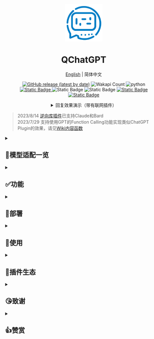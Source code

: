
<p align="center">
<img src="res/logo.png" alt="QChatGPT" width="120" />
</p>

<div align="center">

# QChatGPT

<!-- 高稳定性/持续迭代/架构清晰/支持插件/高可自定义的 ChatGPT QQ机器人框架 -->


[English](README_en.md) | 简体中文

[![GitHub release (latest by date)](https://img.shields.io/github/v/release/RockChinQ/QChatGPT)](https://github.com/RockChinQ/QChatGPT/releases/latest)
![Wakapi Count](https://wakapi.dev/api/badge/RockChinQ/interval:any/project:QChatGPT)
<img src="https://img.shields.io/badge/python-3.9+-blue.svg" alt="python"><br/>
<a href="https://github.com/RockChinQ/QChatGPT/wiki">
<img alt="Static Badge" src="https://img.shields.io/badge/%E6%9F%A5%E7%9C%8B-%E9%A1%B9%E7%9B%AEWiki-blue">
</a>
<img alt="Static Badge" src="https://img.shields.io/badge/%E5%AE%98%E6%96%B9%E7%BE%A4-195992197-orange">
<img alt="Static Badge" src="https://img.shields.io/badge/%E7%A4%BE%E5%8C%BA%E7%BE%A4-891448839-orange">
<a href="https://www.bilibili.com/video/BV14h4y1w7TC">
<img alt="Static Badge" src="https://img.shields.io/badge/%E8%A7%86%E9%A2%91%E6%95%99%E7%A8%8B-208647">
</a>
<a href="https://www.bilibili.com/video/BV11h4y1y74H">
<img alt="Static Badge" src="https://img.shields.io/badge/Linux%E9%83%A8%E7%BD%B2%E8%A7%86%E9%A2%91-208647">
</a>


<details>
<summary>回复效果演示（带有联网插件）</summary>
<img alt="联网演示GIF" src="res/webwlkr-demo.gif" width="300px">
</details>
</div>

> 2023/8/14 [逆向库插件](https://github.com/RockChinQ/revLibs)已支持Claude和Bard  
> 2023/7/29 支持使用GPT的Function Calling功能实现类似ChatGPT Plugin的效果，请见[Wiki内容函数](https://github.com/RockChinQ/QChatGPT/wiki/%E6%8F%92%E4%BB%B6%E4%BD%BF%E7%94%A8-%E5%86%85%E5%AE%B9%E5%87%BD%E6%95%B0)  

<details>
<summary>

## 🍺模型适配一览

</summary>

### 文字对话

- OpenAI GPT-3.5模型(ChatGPT API), 本项目原生支持, 默认使用
- OpenAI GPT-3模型, 本项目原生支持, 部署完成后前往`config.py`切换
- OpenAI GPT-4模型, 本项目原生支持, 目前需要您的账户通过OpenAI的内测申请, 请前往`config.py`切换
- ChatGPT网页版GPT-3.5模型, 由[插件](https://github.com/RockChinQ/revLibs)接入
- ChatGPT网页版GPT-4模型, 目前需要ChatGPT Plus订阅, 由[插件](https://github.com/RockChinQ/revLibs)接入
- New Bing逆向库, 由[插件](https://github.com/RockChinQ/revLibs)接入
- HuggingChat, 由[插件](https://github.com/RockChinQ/revLibs)接入, 仅支持英文
- Claude, 由[插件](https://github.com/RockChinQ/revLibs)接入
- Google Bard, 由[插件](https://github.com/RockChinQ/revLibs)接入

### 故事续写

- NovelAI API, 由[插件](https://github.com/dominoar/QCPNovelAi)接入

### 图片绘制

- OpenAI DALL·E模型, 本项目原生支持, 使用方法查看[Wiki功能使用页](https://github.com/RockChinQ/QChatGPT/wiki/%E5%8A%9F%E8%83%BD%E4%BD%BF%E7%94%A8#%E5%8A%9F%E8%83%BD%E7%82%B9%E5%88%97%E4%B8%BE)
- NovelAI API, 由[插件](https://github.com/dominoar/QCPNovelAi)接入

### 语音生成

- TTS+VITS, 由[插件](https://github.com/dominoar/QChatPlugins)接入
- Plachta/VITS-Umamusume-voice-synthesizer, 由[插件](https://github.com/oliverkirk-sudo/chat_voice)接入


安装[此插件](https://github.com/RockChinQ/Switcher)，即可在使用中切换文字模型。

</details>

<details>
<summary>

## ✅功能

</summary>

<details>
<summary>✅支持敏感词过滤，避免账号风险</summary>

  - 难以监测机器人与用户对话时的内容，故引入此功能以减少机器人风险
  - 加入了百度云内容审核，在`config.py`中修改`baidu_check`的值，并填写`baidu_api_key`和`baidu_secret_key`以开启此功能
  - 编辑`sensitive.json`，并在`config.py`中修改`sensitive_word_filter`的值以开启此功能
</details>

<details>
<summary>✅群内多种响应规则，不必at</summary>

  - 默认回复`ai`作为前缀或`@`机器人的消息
  - 详细见`config.py`中的`response_rules`字段
</details>

<details>
<summary>✅完善的多api-key管理，超额自动切换</summary>

  - 支持配置多个`api-key`，内部统计使用量并在超额时自动切换
  - 请在`config.py`中修改`openai_config`的值以设置`api-key`
  - 可以在`config.py`中修改`api_key_fee_threshold`来自定义切换阈值
  - 运行期间向机器人说`!usage`以查看当前使用情况
</details>

<details>
<summary>✅支持预设指令文字</summary>

  - 支持以自然语言预设文字，自定义机器人人格等信息
  - 详见`config.py`中的`default_prompt`部分
  - 支持设置多个预设情景，并通过!reset、!default等指令控制，详细请查看[wiki指令](https://github.com/RockChinQ/QChatGPT/wiki/%E5%8A%9F%E8%83%BD%E4%BD%BF%E7%94%A8#%E6%9C%BA%E5%99%A8%E4%BA%BA%E6%8C%87%E4%BB%A4)
</details>

<details>
<summary>✅支持对话、绘图等模型，可玩性更高</summary>

  - 现已支持OpenAI的对话`Completion API`和绘图`Image API`
  - 向机器人发送指令`!draw <prompt>`即可使用绘图模型
</details>
<details>
<summary>✅支持指令控制热重载、热更新</summary>

  - 允许在运行期间修改`config.py`或其他代码后，以管理员账号向机器人发送指令`!reload`进行热重载，无需重启
  - 运行期间允许以管理员账号向机器人发送指令`!update`进行热更新，拉取远程最新代码并执行热重载
</details>
<details>
<summary>✅支持插件加载🧩</summary>

  - 自行实现插件加载器及相关支持
  - 支持GPT的Function Calling功能
  - 详细查看[插件使用页](https://github.com/RockChinQ/QChatGPT/wiki/%E6%8F%92%E4%BB%B6%E4%BD%BF%E7%94%A8)
</details>
<details>
<summary>✅私聊、群聊黑名单机制</summary>

  - 支持将人或群聊加入黑名单以忽略其消息
  - 详见Wiki`加入黑名单`节
</details>
<details>
<summary>✅长消息处理策略</summary>

  - 支持将长消息转换成图片或消息记录组件，避免消息刷屏
  - 请查看`config.py`中`blob_message_strategy`等字段
</details>
<details>
<summary>✅回复速度限制</summary>

  - 支持限制单会话内每分钟可进行的对话次数
  - 具有“等待”和“丢弃”两种策略
    - “等待”策略：在获取到回复后，等待直到此次响应时间达到对话响应时间均值
    - “丢弃”策略：此分钟内对话次数达到限制时，丢弃之后的对话
  - 详细请查看config.py中的相关配置
</details>
<details>
<summary>✅支持使用网络代理</summary>

  - 目前已支持正向代理访问接口
  - 详细请查看config.py中的`openai_config`的说明
</details>
<details>
<summary>✅支持自定义提示内容</summary>

  - 允许用户自定义报错、帮助等提示信息
  - 请查看`tips.py`
</details>

### 🏞️截图

<img alt="私聊GPT-3.5" src="res/screenshots/person_gpt3.5.png" width="400"/>
<br/>
<img alt="群聊GPT-3.5" src="res/screenshots/group_gpt3.5.png" width="400"/>
<br/>
<img alt="New Bing" src="res/screenshots/person_newbing.png" width="400"/>

详情请查看[Wiki功能使用页](https://github.com/RockChinQ/QChatGPT/wiki/%E5%8A%9F%E8%83%BD%E4%BD%BF%E7%94%A8#%E5%8A%9F%E8%83%BD%E7%82%B9%E5%88%97%E4%B8%BE)

</details>

<details>

<summary>

## 🔩部署

</summary>

**部署过程中遇到任何问题，请先在[QChatGPT](https://github.com/RockChinQ/QChatGPT/issues)或[qcg-installer](https://github.com/RockChinQ/qcg-installer/issues)的issue里进行搜索**  
**QChatGPT需要Python版本>=3.9**

- 官方交流、答疑群: 656285629  
  - **进群提问前请您`确保`已经找遍文档和issue均无法解决**  
- 社区群（内有一键部署包、图形化界面等资源）: 891448839

### - 注册OpenAI账号

<details>
<summary>点此查看步骤</summary>

> 若您要直接使用非OpenAI的模型（如New Bing），可跳过此步骤，直接进行之后的部署，完成后按照相关插件的文档进行配置即可

参考以下文章自行注册

> [国内注册ChatGPT的方法(100%可用)](https://www.pythonthree.com/register-openai-chatgpt/)  
> [手把手教你如何注册ChatGPT，超级详细](https://guxiaobei.com/51461)

注册成功后请前往[个人中心查看](https://beta.openai.com/account/api-keys)api_key  
完成注册后，使用以下自动化或手动部署步骤

</details>

### - 自动化部署

<details>
<summary>展开查看，以下方式二选一，Linux首选Docker，Windows首选安装器</summary>

#### Docker方式

> docker方式目前仅支持使用mirai登录，若您不**熟悉**docker的操作及相关知识，强烈建议您使用其他方式部署，我们**不会且难以**解决您主机上多个容器的连接问题。

请查看[此文档](res/docs/docker_deploy.md)  
由[@mikumifa](https://github.com/mikumifa)贡献

#### 安装器方式

使用[此安装器](https://github.com/RockChinQ/qcg-installer)（若无法访问请到[Gitee](https://gitee.com/RockChin/qcg-installer)）进行部署

- 安装器目前仅支持部分平台，请到仓库文档查看，其他平台请手动部署

</details>

### - 手动部署
<details>
<summary>手动部署适用于所有平台</summary>

- 请使用Python 3.9.x以上版本   

#### ① 配置QQ登录框架

目前支持mirai和go-cqhttp，配置任意一个即可

<details>
<summary>mirai</summary>

1. 按照[此教程](https://yiri-mirai.wybxc.cc/tutorials/01/configuration)配置Mirai及mirai-api-http  
2. 启动mirai-console后，使用`login`命令登录QQ账号，保持mirai-console运行状态  
3. 在下一步配置主程序时请在config.py中将`msg_source_adapter`设为`yirimirai`

</details>

<details>
<summary>go-cqhttp</summary>

1. 按照[此文档](https://github.com/RockChinQ/QChatGPT/wiki/go-cqhttp%E9%85%8D%E7%BD%AE)配置go-cqhttp
2. 启动go-cqhttp，确保登录成功，保持运行
3. 在下一步配置主程序时请在config.py中将`msg_source_adapter`设为`nakuru`

</details>

#### ② 配置主程序

1. 克隆此项目

```bash
git clone https://github.com/RockChinQ/QChatGPT
cd QChatGPT
```

2. 安装依赖

```bash
pip3 install requests yiri-mirai openai colorlog func_timeout dulwich Pillow nakuru-project-idk CallingGPT tiktoken
```

3. 运行一次主程序，生成配置文件

```bash
python3 main.py
```

4. 编辑配置文件`config.py`

按照文件内注释填写配置信息

5. 运行主程序

```bash
python3 main.py
```

无报错信息即为运行成功

**常见问题**

- mirai登录提示`QQ版本过低`，见[此issue](https://github.com/RockChinQ/QChatGPT/issues/137)
- 如提示安装`uvicorn`或`hypercorn`请*不要*安装，这两个不是必需的，目前存在未知原因bug
- 如报错`TypeError: As of 3.10, the *loop* parameter was removed from Lock() since it is no longer necessary`, 请参考 [此处](https://github.com/RockChinQ/QChatGPT/issues/5)

</details>

</details>

<details>

<summary>

## 🚀使用

</summary>

**部署完成后必看: [指令说明](https://github.com/RockChinQ/QChatGPT/wiki/%E5%8A%9F%E8%83%BD%E4%BD%BF%E7%94%A8#%E6%9C%BA%E5%99%A8%E4%BA%BA%E6%8C%87%E4%BB%A4)**  

所有功能查看[Wiki功能使用页](https://github.com/RockChinQ/QChatGPT/wiki/%E5%8A%9F%E8%83%BD%E4%BD%BF%E7%94%A8#%E4%BD%BF%E7%94%A8%E6%96%B9%E5%BC%8F)  

</details>

<details>
<summary>

## 🧩插件生态

</summary>

⭐我们已经支持了[GPT的Function Calling能力](https://platform.openai.com/docs/guides/gpt/function-calling)，请查看[Wiki内容函数](https://github.com/RockChinQ/QChatGPT/wiki/%E6%8F%92%E4%BB%B6%E4%BD%BF%E7%94%A8-%E5%86%85%E5%AE%B9%E5%87%BD%E6%95%B0)  

> 使用方法见：[Wiki插件使用](https://github.com/RockChinQ/QChatGPT/wiki/%E6%8F%92%E4%BB%B6%E4%BD%BF%E7%94%A8)  
> 开发教程见：[Wiki插件开发](https://github.com/RockChinQ/QChatGPT/wiki/%E6%8F%92%E4%BB%B6%E5%BC%80%E5%8F%91)


[所有插件列表](https://github.com/stars/RockChinQ/lists/qchatgpt-%E6%8F%92%E4%BB%B6)，欢迎提出issue以提交新的插件

### 部分插件

- [WebwlkrPlugin](https://github.com/RockChinQ/WebwlkrPlugin) - 让机器人能联网！！
- [revLibs](https://github.com/RockChinQ/revLibs) - 将ChatGPT网页版、Claude、Bard、Hugging Chat等破解版接入此项目，关于[官方接口和网页版有什么区别](https://github.com/RockChinQ/QChatGPT/wiki/%E5%AE%98%E6%96%B9%E6%8E%A5%E5%8F%A3%E3%80%81ChatGPT%E7%BD%91%E9%A1%B5%E7%89%88%E3%80%81ChatGPT-API%E5%8C%BA%E5%88%AB)
- [Switcher](https://github.com/RockChinQ/Switcher) - 支持通过指令切换使用的模型
- [hello_plugin](https://github.com/RockChinQ/hello_plugin) - `hello_plugin` 的储存库形式，插件开发模板
- [dominoar/QChatPlugins](https://github.com/dominoar/QchatPlugins) - dominoar编写的诸多新功能插件（语音输出、Ranimg、屏蔽词规则等）
- [dominoar/QCP-NovelAi](https://github.com/dominoar/QCP-NovelAi) - NovelAI 故事叙述与绘画
- [oliverkirk-sudo/chat_voice](https://github.com/oliverkirk-sudo/chat_voice) - 文字转语音输出，支持HuggingFace上的[VITS模型](https://huggingface.co/spaces/Plachta/VITS-Umamusume-voice-synthesizer),azure语音合成,vits本地语音合成,sovits语音合成
- [RockChinQ/WaitYiYan](https://github.com/RockChinQ/WaitYiYan) - 实时获取百度`文心一言`等待列表人数
- [chordfish-k/QChartGPT_Emoticon_Plugin](https://github.com/chordfish-k/QChartGPT_Emoticon_Plugin) - 使机器人根据回复内容发送表情包
- [oliverkirk-sudo/ChatPoeBot](https://github.com/oliverkirk-sudo/ChatPoeBot) - 接入[Poe](https://poe.com/)上的机器人
- [lieyanqzu/WeatherPlugin](https://github.com/lieyanqzu/WeatherPlugin) - 天气查询插件
- [SysStatPlugin](https://github.com/RockChinQ/SysStatPlugin) - 查看系统状态
- [oliverkirk-sudo/qchat_system_status](https://github.com/oliverkirk-sudo/qchat_system_status) - 以图片的形式输出系统状态
- [oliverkirk-sudo/QChatAIPaint](https://github.com/oliverkirk-sudo/QChatAIPaint) - 基于[Holara](https://holara.ai/)的ai绘图插件
</details>

<details>

<summary>

## 😘致谢

</summary>

- [@the-lazy-me](https://github.com/the-lazy-me) 为本项目制作[视频教程](https://www.bilibili.com/video/BV1Y14y1Q7kQ)
- [@mikumifa](https://github.com/mikumifa) 本项目Docker部署仓库开发者
- [@dominoar](https://github.com/dominoar) 为本项目开发多种插件
- [@万神的星空](https://github.com/qq255204159)  整合包发行
- [@ljcduo](https://github.com/ljcduo)  GPT-4 API内测账号提供

以及所有[贡献者](https://github.com/RockChinQ/QChatGPT/graphs/contributors)和其他为本项目提供支持的朋友们。

</details>

<details>

<summary>

## 👍赞赏

</summary>

<img alt="赞赏码" src="res/mm_reward_qrcode_1672840549070.png" width="400" height="400"/>

</details>
